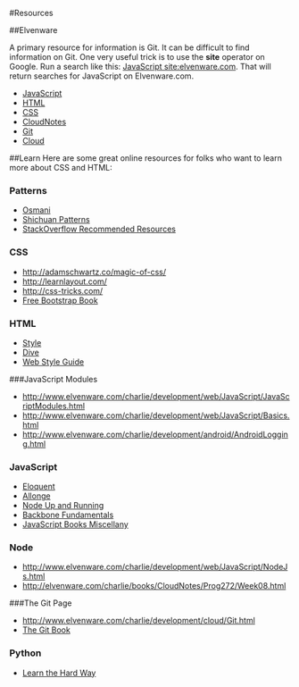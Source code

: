 #Resources

##Elvenware

A primary resource for information is Git. It can be difficult to find information on Git. One very useful trick is to use the **site** operator on Google. Run a search like this: [JavaScript site:elvenware.com](https://www.google.com/#q=javascript+site:elvenware.com). That will return searches for JavaScript on Elvenware.com.


- [JavaScript](http://elvenware.com/charlie/development/web/JavaScript/)
- [HTML](http://elvenware.com/charlie/development/web/HtmlGuide/)
- [CSS](http://elvenware.com/charlie/development/web/CssGuide/)
- [CloudNotes](http://elvenware.com/charlie/books/CloudNotes/CloudNotes.html)
- [Git](http://www.elvenware.com/charlie/development/cloud/Git.html)
- [Cloud](http://www.elvenware.com/charlie/development/cloud/)

##Learn
Here are some great online resources for folks who want to learn more about CSS and HTML:

### Patterns

- [Osmani](http://addyosmani.com/resources/essentialjsdesignpatterns/book/)
- [Shichuan Patterns](http://shichuan.github.io/javascript-patterns/)
- [StackOverflow Recommended Resources](http://stackoverflow.com/questions/3168805/javascript-design-patterns)

### CSS

- <http://adamschwartz.co/magic-of-css/>
- <http://learnlayout.com/>
- <http://css-tricks.com/>
- [Free Bootstrap Book](http://freebootstrap.com/)

### HTML

- [Style](http://webtypography.net/toc/)
- [Dive](http://diveintohtml5.info/index.html)
- [Web Style Guide](http://www.webstyleguide.com/wsg3/index.html)

###JavaScript Modules

* <http://www.elvenware.com/charlie/development/web/JavaScript/JavaScriptModules.html>
* <http://www.elvenware.com/charlie/development/web/JavaScript/Basics.html>
* <http://www.elvenware.com/charlie/development/android/AndroidLogging.html>

### JavaScript

- [Eloquent](http://eloquentjavascript.net/contents.html)
- [Allonge](https://leanpub.com/javascript-allonge/read)
- [Node Up and Running](http://chimera.labs.oreilly.com/books/1234000001808/index.html)
- [Backbone Fundamentals](http://addyosmani.github.io/backbone-fundamentals/)
- [JavaScript Books Miscellany](http://jsbooks.revolunet.com/)

### Node


* <http://www.elvenware.com/charlie/development/web/JavaScript/NodeJs.html>
* <http://elvenware.com/charlie/books/CloudNotes/Prog272/Week08.html>

###The Git Page

* <http://www.elvenware.com/charlie/development/cloud/Git.html>
* [The Git Book](http://git-scm.com/book)

### Python

- [Learn the Hard Way](http://learnpythonthehardway.org/book/)




